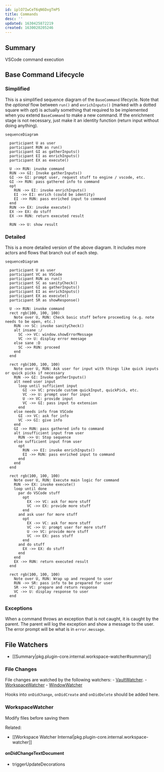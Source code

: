 ```yaml
---
id: iplO7IwCeT6qN6DxgTmP5
title: Commands
desc: ''
updated: 1630425872219
created: 1630020205246
---
```


## Summary

VSCode command execution

## Base Command Lifecycle

### Simplified

This is a simplified sequence diagram of the `BaseCommand` lifecycle.
Note that the _optional_ flow between `run()` and `enrichInputs()` (marked with a dotted square with _opt_) is actually something that required to be implemented when you extend `BaseCommand` to make a new command. If the enrichment stage is not necessary, just make it an identity function (return input without doing anything).

```mermaid
sequenceDiagram

  participant U as user
  participant RUN as run()
  participant GI as gatherInputs()
  participant EI as enrichInputs()
  participant EX as execute()

  U ->> RUN: invoke command
  RUN ->> GI: Invoke gatherInputs()
  GI ->> GI: prompt user, request stuff to engine / vscode, etc.
  GI ->> RUN: pass gathered info to command
  opt
    RUN ->> EI: invoke enrichInputs()
    EI ->> EI: enrich (could be identity)
    EI ->> RUN: pass enriched input to command
  end
  RUN ->> EX: invoke execute()
  EX ->> EX: do stuff
  EX ->> RUN: return executed result

  RUN ->> U: show result
```

### Detailed

This is a more detailed version of the above diagram. It includes more actors and flows that branch out of each step.

```mermaid
sequenceDiagram

  participant U as user
  participant VC as VSCode
  participant RUN as run()
  participant SC as sanityCheck()
  participant GI as gatherInputs()
  participant EI as enrichInputs()
  participant EX as execute()
  participant SR as showResponse()

  U ->> RUN: invoke command
  rect rgb(100, 100, 100)
    Note over U, RUN: Check basic stuff before proceeding (e.g. note needs to be open, etc.)
    RUN ->> SC: invoke sanityCheck()
    alt insane :/
      SC ->> VC: window.showErrorMessage
      VC ->> U: display error meesage
    else sane :D
      SC ->> RUN: proceed
    end
  end

  rect rgb(100, 100, 100)
    Note over U, RUN: Ask user for input with things like quick inputs or quick picks if necessary
    RUN ->> GI: Invoke gatherInputs()
    alt need user input
      loop until sufficient input
        GI ->> VC: provide custom quickInput, quickPick, etc.
        VC ->> U: prompt user for input
        U ->> VC: provide input
        VC ->> GI: pass input to extension
      end
    else needs info from VSCode
      GI ->> VC: ask for info
      VC ->> GI: give info
    end
    GI ->> RUN: pass gathered info to command
    alt insufficient input from user
      RUN ->> U: Stop sequence
    else sufficient input from user
      opt
        RUN ->> EI: invoke enrichInputs()
        EI ->> RUN: pass enriched input to command
      end
    end
  end

  rect rgb(100, 100, 100)
    Note over U, RUN: Execute main logic for command
    RUN ->> EX: invoke execute()
    loop until done
      par do VSCode stuff
        opt
          EX ->> VC: ask for more stuff
          VC ->> EX: provide more stuff
        end
      and ask user for more stuff
        opt
          EX ->> VC: ask for more stuff
          VC ->> U: prompt user for more stuff
          U ->> VC: provide more stuff
          VC ->> EX: pass stuff
        end
      and do stuff
        EX ->> EX: do stuff
      end
    end
    EX ->> RUN: return executed result
  end

  rect rgb(100, 100, 100)
    Note over U, RUN: Wrap up and respond to user
    RUN ->> SR: pass info to be prepared for user
    SR ->> VC: prepare and return response
    VC ->> U: display response to user
  end
```


### Exceptions

When a command throws an exception that is not caught, it is caught by the parent. The parent will log the exception and show a message to the user. The error prompt will be what is in `error.message`.


## File Watchers
- [[Summary|pkg.plugin-core.internal.workspace-watcher#summary]]

### File Changes

File changes are watched by the following watchers:
	- [VaultWatcher](https://github.com/dendronhq/dendron/blob/master/packages/plugin-core/src/fileWatcher.ts#L65:L65).
	- [WorkspaceWatcher](https://github.com/dendronhq/dendron/blob/master/packages/plugin-core/src/WorkspaceWatcher.ts#L61:L61)
	- [WindowWatcher](https://github.com/dendronhq/dendron/blob/master/packages/plugin-core/src/windowWatcher.ts#L31:L31)

Hooks into `onDidChange`, `onDidCreate` and `onDidDelete` should be added here.

### WorkspaceWatcher

Modify files before saving them

Related:
- [[Workspace Watcher Internal|pkg.plugin-core.internal.workspace-watcher]]

#### onDidChangeTextDocument
- triggerUpdateDecorations


